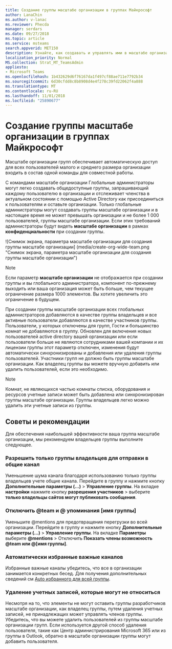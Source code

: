 ```yaml
---
title: Создание группы масштабе организации в группах Майкрософт
author: LanaChin
ms.author: v-lanac
ms.reviewer: Phecda
manager: serdars
ms.date: 09/27/2018
ms.topic: article
ms.service: msteams
search.appverid: MET150
description: Узнайте, как создавать и управлять ими в масштабе организации группы в группах.
localization_priority: Normal
MS.collection: Strat_MT_TeamsAdmin
appliesto:
- Microsoft Teams
ms.openlocfilehash: 1b432629d6f76167da1f497cf88ae711e7792b34
ms.sourcegitcommit: 6d30cfdd8c8b8908d4e4f278c39fd22062f4a888
ms.translationtype: MT
ms.contentlocale: ru-RU
ms.lasthandoff: 11/01/2018
ms.locfileid: "25890677"
---
```

# <a name="create-an-org-wide-team-in-microsoft-teams"></a>Создание группы масштабе организации в группах Майкрософт

Масштабе организации групп обеспечивает автоматическую доступ для всех пользователей малого и среднего размера организации входить в состав одной команды для совместной работы. 
 
С командами масштабе организации Глобальные администраторы могут легко создавать общедоступные группы, запрашивающий каждому пользователю в организации и отслеживает членства в актуальном состоянии с помощью Active Directory как присоединиться к пользователям и оставьте организации. Только глобальные администраторы могут создавать группы масштабе организации и в настоящее время не может превышать организации и не более 1 000 пользователей, группы масштабе организации. Если этих требований администраторы будут видеть **масштабе организации** в рамках **конфиденциальности** при создании группы.

![Снимок экрана, параметра масштабе организации для создания группы масштабе организации] (media/create-org-wide-team.png "Снимок экрана, параметра масштабе организации для создания группы масштабе организации")

> [!NOTE]
> Если параметр **масштабе организации** не отображается при создании группы и вы глобального администратора, компонент по-прежнему выходить или ваша организация может быть больше, чем текущее ограничение размера 1000 элементов. Вы хотите увеличить это ограничение в будущем.

При создании группы масштабе организации всех глобальных администраторов добавляются в качестве группы владельцев и все активные пользователи добавляются в качестве участников группы. Пользователи, у которых отключены для групп, Гости и большинство комнат не добавляются в группу. Обновлен для включения новых пользователей active directory вашей организации или если пользователи больше не являются сотрудниками вашей компании и их лицензии группы этот параметр отключен, изменения будут автоматически синхронизированы и добавления или удаления группы пользователей. Участники групп не должно быть группы масштабе организации. Как владелец группы вы можете вручную добавить или удалить пользователей, если это необходимо.

> [!NOTE]
> Комнат, не являющихся частью комнаты списка, оборудования и ресурсов учетные записи может быть добавлена или синхронизирован группы масштабе организации. Группы владельцев легко можно удалить эти учетные записи из группы.

## <a name="best-practices"></a>Советы и рекомендации
Для обеспечения наибольшей эффективности ваша группа масштабе организации, мы рекомендуем владельцев группы выполните следующее.

### <a name="allow-only-team-owners-to-post-to-the-general-channel"></a>Разрешить только группы владельцев для отправки в общие канал
Уменьшение шума канала благодаря использованию только группы владельцев учете общие канала. Перейдите в группу и нажмите кнопку **Дополнительные параметры (...)**  >  **Управление группы**. На вкладке **настройки** нажмите кнопку **разрешения участников** > выберите **только владельцы сайтов могут публиковать сообщения**.
### <a name="turn-off-team-and-team-name-mentions"></a>Отключить @team и @ упоминания [имя группы]
 Уменьшите @mentions для предотвращения перегрузки во всей организации. Перейдите в группу и нажмите кнопку **Дополнительные параметры (...)**  >  **Управление группы**. На вкладке **Параметры** выберите **@mentions** > Отключить **Показать члены возможность @team или @[имя группы]**. 
### <a name="automatically-favorite-important-channels"></a>Автоматически избранные важные каналов
 Избранные важные каналы убедитесь, что все в организации занимается конкретных бесед. Для получения дополнительных сведений см [Auto избранного для всей группы](https://support.office.com/article/auto-favorite-channels-for-the-whole-team-a948272c-5aa5-429c-863c-4e1e1cd6b0f6).

### <a name="remove-accounts-that-might-not-belong"></a>Удаление учетных записей, которые могут не относиться
Несмотря на то, что элементы не могут оставить группы разработчиков масштабе организации, как владелец группы, путем удаления учетных записей, не принадлежащих может управлять членов группы. Убедитесь, что вы можете удалить пользователей из группы масштабе организации групп.  Если используется другой способ удаления пользователя, такие как Центр администрирования Microsoft 365 или из группы в Outlook, обратно в масштабе организации группы могут добавить пользователя. 
